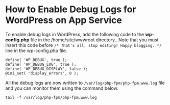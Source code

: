 # How to Enable Debug Logs for WordPress on App Service

To enable debug logs in WordPress, add the following code to the **wp-config.php** file in the /home/site/wwwroot directory.. Note that you must insert this code before ```/* That's all, stop editing! Happy blogging. */``` line in the wp-config.php file.

```
define( 'WP_DEBUG', true );
define( 'WP_DEBUG_LOG', true );
define( 'WP_DEBUG_DISPLAY', false );
@ini_set( 'display_errors', 0 );
```

All the debug logs are now written to ```/var/log/php-fpm/php-fpm.www.log``` file and you can monitor them using the command below. 
```
tail -f /var/log/php-fpm/php-fpm.www.log
```
